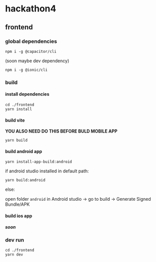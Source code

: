 # hackathon4

## frontend
### global dependencies
```
npm i -g @capacitor/cli
``` 
(soon maybe dev dependency)

```
npm i -g @ionic/cli
```

### build
#### install dependencies
```
cd ./frontend
yarn install
```
#### build vite
**YOU ALSO NEED DO THIS BEFORE BULD MOBILE APP**
```
yarn build
```
#### build android app
```
yarn install-app-build:android
```
if android studio installed in default path:
```
yarn build:android
```
else:

open folder `android` in Android studio -> go to build -> Generate Signed Bundle/APK
#### build ios app
***soon***

### dev run
```
cd ./frontend
yarn dev
```



